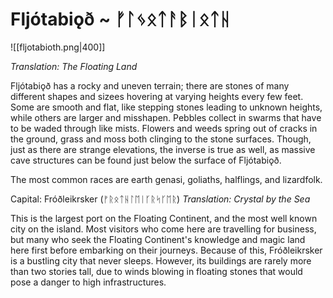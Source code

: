 # Fljótabiǫð ~ ᚠᛚᛃᛟᛏᚨᛒᛁᛟᛏᚺ
![[fljotabioth.png|400]]

*Translation: The Floating Land*

Fljótabiǫð has a rocky and uneven terrain; there are stones of many different shapes and sizees hovering at varying heights every few feet. Some are smooth and flat, like stepping stones leading to unknown heights, while others are larger and misshapen. Pebbles collect in swarms that have to be waded through like mists. Flowers and weeds spring out of cracks in the ground, grass and moss both clinging to the stone surfaces. Though, just as there are strange elevations, the inverse is true as well, as massive cave structures can be found just below the surface of Fljótabiǫð.

The most common races are earth genasi, goliaths, halflings, and lizardfolk. 

Capital: Fróðleikrsker (ᚠᚱᛟᛏᚺᛚᛖᛁᚴᚱᛋᚴᛖᚱ)
*Translation: Crystal by the Sea*

This is the largest port on the Floating Continent, and the most well known city on the island. Most visitors who come here are travelling for business, but many who seek the Floating Continent's knowledge and magic land here first before embarking on their journeys. Because of this, Fróðleikrsker is a bustling city that never sleeps. However, its buildings are rarely more than two stories tall, due to winds blowing in floating stones that would pose a danger to high infrastructures. 